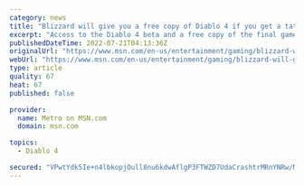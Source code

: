 ```yaml
---
category: news
title: "Blizzard will give you a free copy of Diablo 4 if you get a tattoo"
excerpt: "Access to the Diablo 4 beta and a free copy of the final game can be yours if you take part in the Diablo Hell’s Ink tour this August."
publishedDateTime: 2022-07-21T04:13:36Z
originalUrl: "https://www.msn.com/en-us/entertainment/gaming/blizzard-will-give-you-a-free-copy-of-diablo-4-if-you-get-a-tattoo/ar-AAZOQFl"
webUrl: "https://www.msn.com/en-us/entertainment/gaming/blizzard-will-give-you-a-free-copy-of-diablo-4-if-you-get-a-tattoo/ar-AAZOQFl"
type: article
quality: 67
heat: 67
published: false

provider:
  name: Metro on MSN.com
  domain: msn.com

topics:
  - Diablo 4

secured: "VPwtYdk5Ie+n4lbkopjOull8nu6kdwAflgP3FTWZD7UdaCrashtrMRnYNRw/MTN5AKNX0/b5X4OYMhfLx22nHYzVUCqJ9oeMqgqizAtxk/+w5gfOUewafCByyrz19Bzk/jBOyb6vBlO5GPCSxS+Qvh06pLUvtvz3y4q2fMmP/UhPMbhnGUu2+1/LJvFqy+58Crm77av1yHt+gqWDioZtIHIWFLGfSQoT42SFGM40isOOwhGqQDPst5xsTbLrFo+o2nL4dUMHTP+5FkbyTU/W6Vs7zAMEB82/YT0QpPXYq+FcNROdGxNbRWvhwBObNkeF0P/IAVNsmCAVVZKljPmwTrIIw9eicVWm3xCTpmRKVc4=;9bho3CSINWPTj8YggWMjOw=="
---
```


